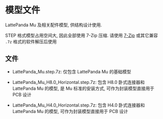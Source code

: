 # 模型文件

LattePanda Mu 及相关配件模型, 供结构设计使用.

STEP 格式模型占用空间大, 因此全部使用 7-Zip 压缩. 请使用 [7-Zip](https://www.7-zip.org/) 或其它兼容 `.7z` 格式的软件解压后使用

## 文件

- LattePanda_Mu.step.7z: 仅包含 LattePanda Mu 的基础模型

- LattePanda_Mu_H8.0_Horizontal.step.7z: 包含 H8.0 卧式连接器和 LattePanda Mu 的模型, 是 Mu 标准的安装方式, 可作为封装模型直接用于 PCB 设计

- LattePanda_Mu_H4.0_Horizontal.step.7z: 包含 H4.0 卧式连接器和 LattePanda Mu 的模型, 可作为封装模型直接用于 PCB 设计
